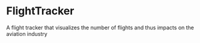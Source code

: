 # FlightTracker
A flight tracker that visualizes the number of flights and thus impacts on the aviation industry
